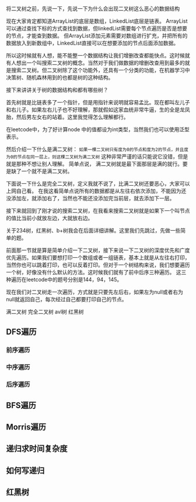 
将二叉树之前，先说一下，先说一下为什么会出现二叉树这么恶心的数据结构

现在大家肯定都知道ArrayList的底层是数组，LinkedList底层是链表。
ArrayList可以通过查找下标的方式查找到数据，但linkedList需要每个节点遍历是否是想要的节点，才能查到数据。
但ArrayList添加元素需要对数组进行扩充，并把所有的数据放入到新数组中，LinkedList直接可以在想要添加的节点后面添加数据。

所以这时候就有人想，能不能整一个数据结构让我们增删改查都能快点。这时候就有人想出一个叫搜索二叉树的概念。当然对于我们做数据的增删改查用到最多的就是搜索二叉树。但二叉树除了这个功能外，还具有一个分类的功能，在机器学习中决策树、随机森林用到的也都是树的这种结构。

接下来讲讲关于树的数据结构和都有哪些树？

首先树就是比链表多了一个指针，但是用指针来说明就容易孟比。现在都叫左儿子和右儿子。如果左右儿子也不好理解，那就假如这家血统非常牛逼，生的全是龙凤胎，然后男左女右的站着。这里我觉得怎么理解都行。

在leetcode中，为了好计算node 中的值都设为int类型，当然我们也可以使用泛型表示。

然后介绍一下什么是满二叉树：
	`如果一棵二叉树只有度为0的节点和度为2的节点，并且度为0的节点在同一层上，则这棵二叉树为满二叉树`
这种非常严谨的话只能说它没错，但是就是那种不想让别人理解。
简单点说， 满二叉树就是最下面那层是满的就行。要是缺了一个就不是满二叉树。

下面说一下什么是完全二叉树，定义我就不说了，比满二叉树还要恶心，大家可以上网自己看。
在我这看简单点说所有的数据都是从左往右依次添加，不能因为还没添加左，就添加右了，当然也不能还没添加完当前层，就去添加下一层。

接下来就回到了刚才说的搜索二叉树，在我看来搜索二叉树就是如果下一个叫节点的值比当前小就放左边，大就放右边。

关于234树，红黑树、b+树我会在后面详细讲解。这里我们先跳过，先做一些简单的题。

前面那一节就是算是简单介绍一下二叉树，接下来说一下二叉树的深度优先和广度优先遍历。如果我们要想打印一个数组或者一组链表，基本上就是从左往右打印，当然你也可以跳着打印，也可以反着打印。但对于一个树结构来说，我们想要遍历一个树，好像没有什么默认的方法。这时候我们就有了前中后序三种遍历。
这三种遍历在leetcode中的题号分别是144，94，145。

现在我们对二叉树走一次遍历，方式就是只要先左后右，如果左为null或者右为null就返回自己，每次经过自己都要打印自己的节点。


满二叉树
完全二叉树
avl树
红黑树

## DFS遍历



### 前序遍历

### 中序遍历

### 后序遍历

## BFS遍历


## Morris遍历

## 递归求时间复杂度

## 如何写递归

## 红黑树
